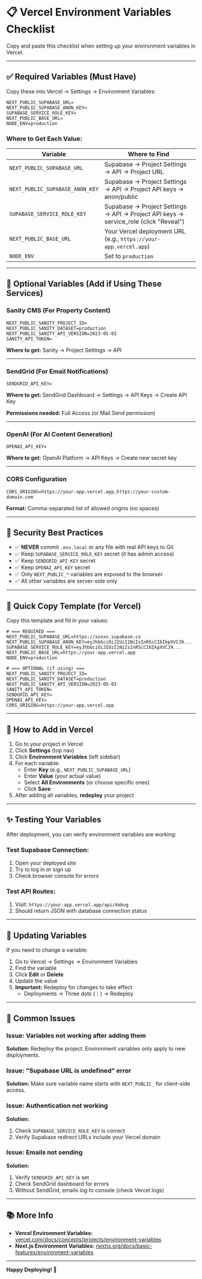 # 📋 Vercel Environment Variables Checklist

Copy and paste this checklist when setting up your environment variables in Vercel.

---

## ✅ Required Variables (Must Have)

Copy these into Vercel → Settings → Environment Variables:

```env
NEXT_PUBLIC_SUPABASE_URL=
NEXT_PUBLIC_SUPABASE_ANON_KEY=
SUPABASE_SERVICE_ROLE_KEY=
NEXT_PUBLIC_BASE_URL=
NODE_ENV=production
```

### Where to Get Each Value:

| Variable | Where to Find |
|----------|---------------|
| `NEXT_PUBLIC_SUPABASE_URL` | Supabase → Project Settings → API → Project URL |
| `NEXT_PUBLIC_SUPABASE_ANON_KEY` | Supabase → Project Settings → API → Project API keys → anon/public |
| `SUPABASE_SERVICE_ROLE_KEY` | Supabase → Project Settings → API → Project API keys → service_role (click "Reveal") |
| `NEXT_PUBLIC_BASE_URL` | Your Vercel deployment URL (e.g., `https://your-app.vercel.app`) |
| `NODE_ENV` | Set to `production` |

---

## 🔧 Optional Variables (Add if Using These Services)

### Sanity CMS (For Property Content)

```env
NEXT_PUBLIC_SANITY_PROJECT_ID=
NEXT_PUBLIC_SANITY_DATASET=production
NEXT_PUBLIC_SANITY_API_VERSION=2023-05-03
SANITY_API_TOKEN=
```

**Where to get:** Sanity → Project Settings → API

---

### SendGrid (For Email Notifications)

```env
SENDGRID_API_KEY=
```

**Where to get:** SendGrid Dashboard → Settings → API Keys → Create API Key

**Permissions needed:** Full Access (or Mail Send permission)

---

### OpenAI (For AI Content Generation)

```env
OPENAI_API_KEY=
```

**Where to get:** OpenAI Platform → API Keys → Create new secret key

---

### CORS Configuration

```env
CORS_ORIGINS=https://your-app.vercel.app,https://your-custom-domain.com
```

**Format:** Comma-separated list of allowed origins (no spaces)

---

## 🔐 Security Best Practices

- ✅ **NEVER** commit `.env.local` or any file with real API keys to Git
- ✅ Keep `SUPABASE_SERVICE_ROLE_KEY` secret (it has admin access)
- ✅ Keep `SENDGRID_API_KEY` secret
- ✅ Keep `OPENAI_API_KEY` secret
- ✅ Only `NEXT_PUBLIC_*` variables are exposed to the browser
- ✅ All other variables are server-side only

---

## 🎯 Quick Copy Template (for Vercel)

Copy this template and fill in your values:

```env
# === REQUIRED ===
NEXT_PUBLIC_SUPABASE_URL=https://xxxxx.supabase.co
NEXT_PUBLIC_SUPABASE_ANON_KEY=eyJhbGciOiJIUzI1NiIsInR5cCI6IkpXVCJ9...
SUPABASE_SERVICE_ROLE_KEY=eyJhbGciOiJIUzI1NiIsInR5cCI6IkpXVCJ9...
NEXT_PUBLIC_BASE_URL=https://your-app.vercel.app
NODE_ENV=production

# === OPTIONAL (if using) ===
NEXT_PUBLIC_SANITY_PROJECT_ID=
NEXT_PUBLIC_SANITY_DATASET=production
NEXT_PUBLIC_SANITY_API_VERSION=2023-05-03
SANITY_API_TOKEN=
SENDGRID_API_KEY=
OPENAI_API_KEY=
CORS_ORIGINS=https://your-app.vercel.app
```

---

## 📝 How to Add in Vercel

1. Go to your project in Vercel
2. Click **Settings** (top nav)
3. Click **Environment Variables** (left sidebar)
4. For each variable:
   - Enter **Key** (e.g., `NEXT_PUBLIC_SUPABASE_URL`)
   - Enter **Value** (your actual value)
   - Select **All Environments** (or choose specific ones)
   - Click **Save**
5. After adding all variables, **redeploy** your project

---

## ✨ Testing Your Variables

After deployment, you can verify environment variables are working:

### Test Supabase Connection:
1. Open your deployed site
2. Try to log in or sign up
3. Check browser console for errors

### Test API Routes:
1. Visit: `https://your-app.vercel.app/api/debug`
2. Should return JSON with database connection status

---

## 🔄 Updating Variables

If you need to change a variable:

1. Go to Vercel → Settings → Environment Variables
2. Find the variable
3. Click **Edit** or **Delete**
4. Update the value
5. **Important:** Redeploy for changes to take effect
   - Deployments → Three dots (⋮) → Redeploy

---

## 🚨 Common Issues

### Issue: Variables not working after adding them
**Solution:** Redeploy the project. Environment variables only apply to new deployments.

### Issue: "Supabase URL is undefined" error
**Solution:** Make sure variable name starts with `NEXT_PUBLIC_` for client-side access.

### Issue: Authentication not working
**Solution:** 
1. Check `SUPABASE_SERVICE_ROLE_KEY` is correct
2. Verify Supabase redirect URLs include your Vercel domain

### Issue: Emails not sending
**Solution:**
1. Verify `SENDGRID_API_KEY` is set
2. Check SendGrid dashboard for errors
3. Without SendGrid, emails log to console (check Vercel logs)

---

## 📚 More Info

- **Vercel Environment Variables:** [vercel.com/docs/concepts/projects/environment-variables](https://vercel.com/docs/concepts/projects/environment-variables)
- **Next.js Environment Variables:** [nextjs.org/docs/basic-features/environment-variables](https://nextjs.org/docs/basic-features/environment-variables)

---

**Happy Deploying! 🚀**

